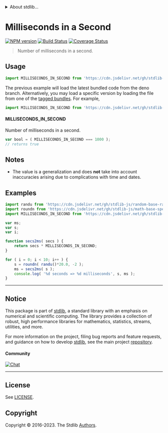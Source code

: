 <!--

@license Apache-2.0

Copyright (c) 2018 The Stdlib Authors.

Licensed under the Apache License, Version 2.0 (the "License");
you may not use this file except in compliance with the License.
You may obtain a copy of the License at

   http://www.apache.org/licenses/LICENSE-2.0

Unless required by applicable law or agreed to in writing, software
distributed under the License is distributed on an "AS IS" BASIS,
WITHOUT WARRANTIES OR CONDITIONS OF ANY KIND, either express or implied.
See the License for the specific language governing permissions and
limitations under the License.

-->


<details>
  <summary>
    About stdlib...
  </summary>
  <p>We believe in a future in which the web is a preferred environment for numerical computation. To help realize this future, we've built stdlib. stdlib is a standard library, with an emphasis on numerical and scientific computation, written in JavaScript (and C) for execution in browsers and in Node.js.</p>
  <p>The library is fully decomposable, being architected in such a way that you can swap out and mix and match APIs and functionality to cater to your exact preferences and use cases.</p>
  <p>When you use stdlib, you can be absolutely certain that you are using the most thorough, rigorous, well-written, studied, documented, tested, measured, and high-quality code out there.</p>
  <p>To join us in bringing numerical computing to the web, get started by checking us out on <a href="https://github.com/stdlib-js/stdlib">GitHub</a>, and please consider <a href="https://opencollective.com/stdlib">financially supporting stdlib</a>. We greatly appreciate your continued support!</p>
</details>

# Milliseconds in a Second

[![NPM version][npm-image]][npm-url] [![Build Status][test-image]][test-url] [![Coverage Status][coverage-image]][coverage-url] <!-- [![dependencies][dependencies-image]][dependencies-url] -->

> Number of milliseconds in a second.



<section class="usage">

## Usage

```javascript
import MILLISECONDS_IN_SECOND from 'https://cdn.jsdelivr.net/gh/stdlib-js/constants-time-milliseconds-in-second@deno/mod.js';
```
The previous example will load the latest bundled code from the deno branch. Alternatively, you may load a specific version by loading the file from one of the [tagged bundles](https://github.com/stdlib-js/constants-time-milliseconds-in-second/tags). For example,

```javascript
import MILLISECONDS_IN_SECOND from 'https://cdn.jsdelivr.net/gh/stdlib-js/constants-time-milliseconds-in-second@v0.1.0-deno/mod.js';
```

#### MILLISECONDS_IN_SECOND

Number of milliseconds in a second.

```javascript
var bool = ( MILLISECONDS_IN_SECOND === 1000 );
// returns true
```

</section>

<!-- /.usage -->

<section class="notes">

## Notes

-   The value is a generalization and does **not** take into account inaccuracies arising due to complications with time and dates. 

</section>

<!-- /.notes -->

<section class="examples">

## Examples

<!-- eslint no-undef: "error" -->

```javascript
import randu from 'https://cdn.jsdelivr.net/gh/stdlib-js/random-base-randu@deno/mod.js';
import roundn from 'https://cdn.jsdelivr.net/gh/stdlib-js/math-base-special-roundn@deno/mod.js';
import MILLISECONDS_IN_SECOND from 'https://cdn.jsdelivr.net/gh/stdlib-js/constants-time-milliseconds-in-second@deno/mod.js';

var ms;
var s;
var i;

function secs2ms( secs ) {
    return secs * MILLISECONDS_IN_SECOND;
}

for ( i = 0; i < 10; i++ ) {
    s = roundn( randu()*20.0, -2 );
    ms = secs2ms( s );
    console.log( '%d seconds => %d milliseconds', s, ms );
}
```

</section>

<!-- /.examples -->

<!-- Section for related `stdlib` packages. Do not manually edit this section, as it is automatically populated. -->

<section class="related">

</section>

<!-- /.related -->

<!-- Section for all links. Make sure to keep an empty line after the `section` element and another before the `/section` close. -->


<section class="main-repo" >

* * *

## Notice

This package is part of [stdlib][stdlib], a standard library with an emphasis on numerical and scientific computing. The library provides a collection of robust, high performance libraries for mathematics, statistics, streams, utilities, and more.

For more information on the project, filing bug reports and feature requests, and guidance on how to develop [stdlib][stdlib], see the main project [repository][stdlib].

#### Community

[![Chat][chat-image]][chat-url]

---

## License

See [LICENSE][stdlib-license].


## Copyright

Copyright &copy; 2016-2023. The Stdlib [Authors][stdlib-authors].

</section>

<!-- /.stdlib -->

<!-- Section for all links. Make sure to keep an empty line after the `section` element and another before the `/section` close. -->

<section class="links">

[npm-image]: http://img.shields.io/npm/v/@stdlib/constants-time-milliseconds-in-second.svg
[npm-url]: https://npmjs.org/package/@stdlib/constants-time-milliseconds-in-second

[test-image]: https://github.com/stdlib-js/constants-time-milliseconds-in-second/actions/workflows/test.yml/badge.svg?branch=v0.1.0
[test-url]: https://github.com/stdlib-js/constants-time-milliseconds-in-second/actions/workflows/test.yml?query=branch:v0.1.0

[coverage-image]: https://img.shields.io/codecov/c/github/stdlib-js/constants-time-milliseconds-in-second/main.svg
[coverage-url]: https://codecov.io/github/stdlib-js/constants-time-milliseconds-in-second?branch=main

<!--

[dependencies-image]: https://img.shields.io/david/stdlib-js/constants-time-milliseconds-in-second.svg
[dependencies-url]: https://david-dm.org/stdlib-js/constants-time-milliseconds-in-second/main

-->

[chat-image]: https://img.shields.io/gitter/room/stdlib-js/stdlib.svg
[chat-url]: https://app.gitter.im/#/room/#stdlib-js_stdlib:gitter.im

[stdlib]: https://github.com/stdlib-js/stdlib

[stdlib-authors]: https://github.com/stdlib-js/stdlib/graphs/contributors

[umd]: https://github.com/umdjs/umd
[es-module]: https://developer.mozilla.org/en-US/docs/Web/JavaScript/Guide/Modules

[deno-url]: https://github.com/stdlib-js/constants-time-milliseconds-in-second/tree/deno
[umd-url]: https://github.com/stdlib-js/constants-time-milliseconds-in-second/tree/umd
[esm-url]: https://github.com/stdlib-js/constants-time-milliseconds-in-second/tree/esm
[branches-url]: https://github.com/stdlib-js/constants-time-milliseconds-in-second/blob/main/branches.md

[stdlib-license]: https://raw.githubusercontent.com/stdlib-js/constants-time-milliseconds-in-second/main/LICENSE

</section>

<!-- /.links -->
